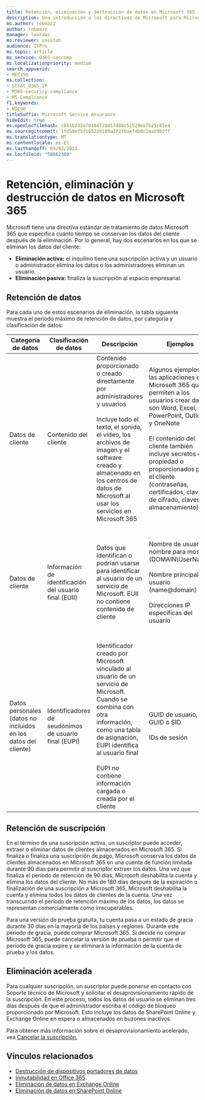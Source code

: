 ```yaml
---
title: Retención, eliminación y destrucción de datos en Microsoft 365
description: Una introducción a las directivas de Microsoft para Microsoft 365 con respecto a la retención, eliminación y destrucción de datos.
ms.author: robmazz
author: robmazz
manager: laurawi
ms.reviewer: sosstah
audience: ITPro
ms.topic: article
ms.service: O365-seccomp
ms.localizationpriority: medium
search.appverid:
- MET150
ms.collection:
- Strat_O365_IP
- M365-security-compliance
- MS-Compliance
f1.keywords:
- NOCSH
titleSuffix: Microsoft Service Assurance
hideEdit: true
ms.openlocfilehash: c851b235a70104720457d08c51529ee7b25c65e4
ms.sourcegitcommit: 1fd50ef5f165228109a3f2f0aef4b0c2aa59b2ff
ms.translationtype: MT
ms.contentlocale: es-ES
ms.lasthandoff: 09/02/2021
ms.locfileid: "58862360"
---
```

# <a name="data-retention-deletion-and-destruction-in-microsoft-365"></a>Retención, eliminación y destrucción de datos en Microsoft 365

Microsoft tiene una directiva estándar de tratamiento de datos Microsoft 365 que especifica cuánto tiempo se conservan los datos del cliente después de la eliminación. Por lo general, hay dos escenarios en los que se eliminan los datos del cliente:

- **Eliminación activa:** el inquilino tiene una suscripción activa y un usuario o administrador elimina los datos o los administradores eliminan un usuario.
- **Eliminación pasiva:** finaliza la suscripción al espacio empresarial.

## <a name="data-retention"></a>Retención de datos

Para cada uno de estos escenarios de eliminación, la tabla siguiente muestra el período máximo de retención de datos, por categoría y clasificación de datos:

| Categoría de datos | Clasificación de datos | Descripción | Ejemplos | Período de retención |
|-----------------|-----------------|-----------------|----------------------------------|-------------------------------|
| Datos de cliente | Contenido del cliente| Contenido proporcionado o creado directamente por administradores y usuarios <br><br> Incluye todo el texto, el sonido, el vídeo, los archivos de imagen y el software creado y almacenado en los centros de datos de Microsoft al usar los servicios en Microsoft 365 | Algunos ejemplos de las aplicaciones de Microsoft 365 que permiten a los usuarios crear datos son Word, Excel, PowerPoint, Outlook y OneNote <br><br> El contenido del cliente también incluye secretos de propiedad o proporcionados por el cliente (contraseñas, certificados, claves de cifrado, claves de almacenamiento) | **Escenario de eliminación activa:** como máximo 30 días <br><br> **Escenario de eliminación pasiva:** como máximo 180 días |
| Datos de cliente | Información de identificación del usuario final (EUII) | Datos que identifican o podrían usarse para identificar al usuario de un servicio de Microsoft. EUII no contiene contenido de cliente | Nombre de usuario o nombre para mostrar (DOMAIN\UserName) <br><br> Nombre principal de usuario (name@domain) <br><br>  Direcciones IP específicas del usuario | **Escenario de eliminación activa:** como máximo 180 días (solo una acción de administrador de inquilinos) <br><br> **Escenario de eliminación pasiva:** como máximo 180 días |
| Datos personales <br> (datos no incluidos en los datos del cliente) | Identificadores de seudónimos de usuario final (EUPI) | Identificador creado por Microsoft vinculado al usuario de un servicio de Microsoft. Cuando se combina con otra información, como una tabla de asignación, EUPI identifica al usuario final <br><br> EUPI no contiene información cargada o creada por el cliente | GUID de usuario, GUID o SID <br><br> IDs de sesión | **Escenario de eliminación activa:** como máximo 30 días <br><br> **Escenario de eliminación pasiva:** como máximo 180 días |

## <a name="subscription-retention"></a>Retención de suscripción

En el término de una suscripción activa, un suscriptor puede acceder, extraer o eliminar datos de clientes almacenados en Microsoft 365. Si finaliza o finaliza una suscripción de pago, Microsoft conserva los datos de clientes almacenados en Microsoft 365 en una cuenta de función limitada durante 90 días para permitir al suscriptor extraer los datos. Una vez que finaliza el período de retención de 90 días, Microsoft deshabilita la cuenta y elimina los datos del cliente. No más de 180 días después de la expiración o finalización de una suscripción a Microsoft 365, Microsoft deshabilita la cuenta y elimina todos los datos de clientes de la cuenta. Una vez transcurrido el período de retención máximo de los datos, los datos se representan comercialmente como irrecuperables.

Para una versión de prueba gratuita, tu cuenta pasa a un estado de gracia durante 30 días en la mayoría de los países y regiones. Durante este periodo de gracia, puede comprar Microsoft 365. Si decide no comprar Microsoft 365, puede cancelar la versión de prueba o permitir que el período de gracia expire y se eliminará la información de la cuenta de prueba y los datos.

## <a name="expedited-deletion"></a>Eliminación acelerada

Para cualquier suscripción, un suscriptor puede ponerse en contacto con Soporte técnico de Microsoft y solicitar el desaprovisionamiento rápido de la suscripción. En este proceso, todos los datos de usuario se eliminan tres días después de que el administrador escriba el código de bloqueo proporcionado por Microsoft. Esto incluye los datos de SharePoint Online y Exchange Online en espera o almacenados en buzones inactivos.

Para obtener más información sobre el desaprovisionamiento acelerado, vea [Cancelar la suscripción.](/microsoft-365/commerce/subscriptions/cancel-your-subscription)

## <a name="related-links"></a>Vínculos relacionados

- [Destrucción de dispositivos portadores de datos](assurance-data-bearing-device-destruction.md)
- [Inmutabilidad en Office 365](assurance-data-immutability.md)
- [Eliminación de datos en Exchange Online](assurance-exchange-online-data-deletion.md)
- [Eliminación de datos en SharePoint Online](assurance-sharepoint-online-data-deletion.md)
